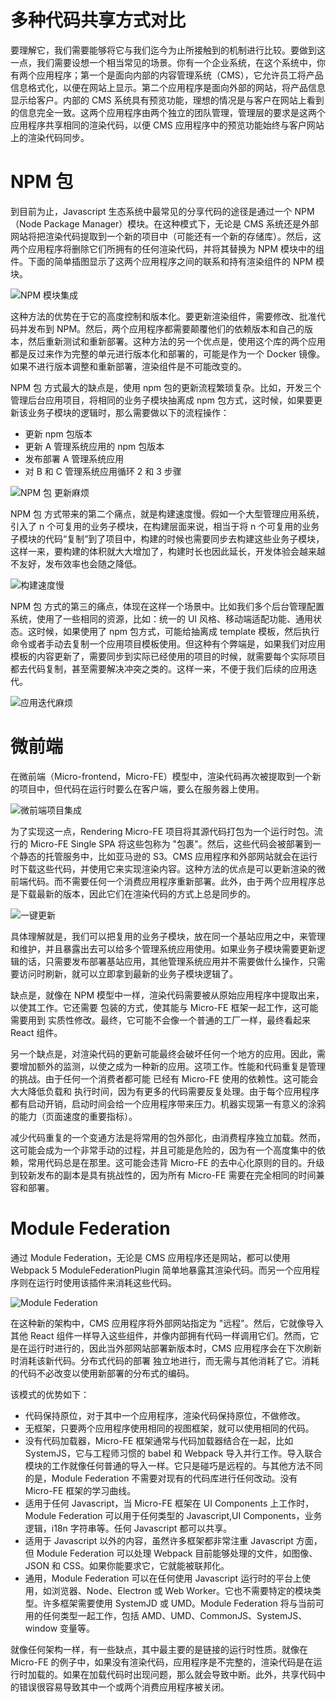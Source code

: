 # 多种代码共享方式对比

要理解它，我们需要能够将它与我们迄今为止所接触到的机制进行比较。要做到这一点，我们需要设想一个相当常见的场景。你有一个企业系统，在这个系统中，你有两个应用程序；第一个是面向内部的内容管理系统（CMS），它允许员工将产品信息格式化，以便在网站上显示。第二个应用程序是面向外部的网站，将产品信息显示给客户。内部的 CMS 系统具有预览功能，理想的情况是与客户在网站上看到的信息完全一致。这两个应用程序由两个独立的团队管理，管理层的要求是这两个应用程序共享相同的渲染代码，以便 CMS 应用程序中的预览功能始终与客户网站上的渲染代码同步。

# NPM 包

到目前为止，Javascript 生态系统中最常见的分享代码的途径是通过一个 NPM（Node Package Manager）模块。在这种模式下，无论是 CMS 系统还是外部网站将把渲染代码提取到一个新的项目中（可能还有一个新的存储库）。然后，这两个应用程序将删除它们所拥有的任何渲染代码，并将其替换为 NPM 模块中的组件。下面的简单插图显示了这两个应用程序之间的联系和持有渲染组件的 NPM 模块。

![NPM 模块集成](https://s3.ax1x.com/2020/11/27/DsCdi9.png)

这种方法的优势在于它的高度控制和版本化。要更新渲染组件，需要修改、批准代码并发布到 NPM。然后，两个应用程序都需要颠覆他们的依赖版本和自己的版本，然后重新测试和重新部署。这种方法的另一个优点是，使用这个库的两个应用都是反过来作为完整的单元进行版本化和部署的，可能是作为一个 Docker 镜像。如果不进行版本调整和重新部署，渲染组件是不可能改变的。

NPM 包 方式最大的缺点是，使用 npm 包的更新流程繁琐复杂。比如，开发三个管理后台应用项目，将相同的业务子模块抽离成 npm 包方式，这时候，如果要更新该业务子模块的逻辑时，那么需要做以下的流程操作：

- 更新 npm 包版本
- 更新 A 管理系统应用的 npm 包版本
- 发布部署 A 管理系统应用
- 对 B 和 C 管理系统应用循环 2 和 3 步骤

![NPM 包 更新麻烦](https://pic.imgdb.cn/item/607ed9758322e6675cebf972.jpg)

NPM 包 方式带来的第二个痛点，就是构建速度慢。假如一个大型管理应用系统，引入了 n 个可复用的业务子模块，在构建层面来说，相当于将 n 个可复用的业务子模块的代码“复制”到了项目中，构建的时候也需要同步去构建这些业务子模块，这样一来，要构建的体积就大大增加了，构建时长也因此延长，开发体验会越来越不友好，发布效率也会随之降低。

![构建速度慢](https://pic.imgdb.cn/item/607eda268322e6675cee2843.jpg)

NPM 包 方式的第三的痛点，体现在这样一个场景中。比如我们多个后台管理配置系统，使用了一些相同的资源，比如：统一的 UI 风格、移动端适配功能、通用状态。这时候，如果使用了 npm 包方式，可能给抽离成 template 模板，然后执行命令或者手动去复制一个应用项目模板使用。但这种有个弊端是，如果我们对应用模板的内容更新了，需要同步到实际已经使用的项目的时候，就需要每个实际项目都去代码复制，甚至需要解决冲突之类的。这样一来，不便于我们后续的应用迭代。

![应用迭代麻烦](https://pic.imgdb.cn/item/607eda8c8322e6675cef1938.jpg)

# 微前端

在微前端（Micro-frontend，Micro-FE）模型中，渲染代码再次被提取到一个新的项目中，但代码在运行时要么在客户端，要么在服务器上使用。

![微前端项目集成](https://s3.ax1x.com/2020/11/27/DsP5tJ.png)

为了实现这一点，Rendering Micro-FE 项目将其源代码打包为一个运行时包。流行的 Micro-FE Single SPA 将这些包称为 "包裹"。然后，这些代码会被部署到一个静态的托管服务中，比如亚马逊的 S3。CMS 应用程序和外部网站就会在运行时下载这些代码，并使用它来实现渲染内容。这种方法的优点是可以更新渲染的微前端代码。而不需要任何一个消费应用程序重新部署。此外，由于两个应用程序总是下载最新的版本，因此它们在渲染代码的方式上总是同步的。

![一键更新](https://pic.imgdb.cn/item/607ed9b38322e6675ceca68b.jpg)

具体理解就是，我们可以把复用的业务子模块，放在同一个基站应用之中，来管理和维护，并且暴露出去可以给多个管理系统应用使用。如果业务子模块需要更新逻辑的话，只需要发布部署基站应用，其他管理系统应用并不需要做什么操作，只需要访问时刷新，就可以立即拿到最新的业务子模块逻辑了。

缺点是，就像在 NPM 模型中一样，渲染代码需要被从原始应用程序中提取出来，以使其工作。它还需要 包装的方式，使其能与 Micro-FE 框架一起工作，这可能需要用到 实质性修改。最终，它可能不会像一个普通的工厂一样，最终看起来 React 组件。

另一个缺点是，对渲染代码的更新可能最终会破坏任何一个地方的应用。因此，需要增加额外的监测，以使之成为一种新的应用。这项工作。性能和代码重复是管理的挑战。由于任何一个消费者都可能 已经有 Micro-FE 使用的依赖性。这可能会大大降低负载和 执行时间，因为有更多的代码需要反复处理。由于每个应用程序都有启动开销，启动时间会给一个应用程序带来压力。机器实现第一有意义的涂鸦的能力（页面速度的重要指标）。

减少代码重复的一个变通方法是将常用的包外部化，由消费程序独立加载。然而，这可能会成为一个非常手动的过程，并且可能是危险的，因为有一个高度集中的依赖，常用代码总是在那里。这可能会违背 Micro-FE 的去中心化原则的目的。升级到较新发布的副本是具有挑战性的，因为所有 Micro-FE 需要在完全相同的时间兼容和部署。

# Module Federation

通过 Module Federation，无论是 CMS 应用程序还是网站，都可以使用 Webpack 5 ModuleFederationPlugin 简单地暴露其渲染代码。而另一个应用程序则在运行时使用该插件来消耗这些代码。

![Module Federation](https://s3.ax1x.com/2020/11/27/DsiY4J.png)

在这种新的架构中，CMS 应用程序将外部网站指定为 "远程"。然后，它就像导入其他 React 组件一样导入这些组件，并像内部拥有代码一样调用它们。然而，它是在运行时进行的，因此当外部网站部署新版本时，CMS 应用程序会在下次刷新时消耗该新代码。分布式代码的部署 独立地进行，而无需与其他消耗了它。消耗的代码不必改变以使用新部署的分布式的编码。

该模式的优势如下：

- 代码保持原位，对于其中一个应用程序，渲染代码保持原位，不做修改。
- 无框架，只要两个应用程序使用相同的视图框架，就可以使用相同的代码。
- 没有代码加载器，Micro-FE 框架通常与代码加载器结合在一起，比如 SystemJS，它与工程师习惯的 babel 和 Webpack 导入并行工作。导入联合模块的工作就像任何普通的导入一样。它只是碰巧是远程的。与其他方法不同的是，Module Federation 不需要对现有的代码库进行任何改动。没有 Micro-FE 框架的学习曲线。
- 适用于任何 Javascript，当 Micro-FE 框架在 UI Components 上工作时，Module Federation 可以用于任何类型的 Javascript,UI Components，业务逻辑，i18n 字符串等。任何 Javascript 都可以共享。
- 适用于 Javascript 以外的内容，虽然许多框架都非常注重 Javascript 方面，但 Module Federation 可以处理 Webpack 目前能够处理的文件，如图像、JSON 和 CSS。如果你能要求它，它就能被联邦化。
- 通用，Module Federation 可以在任何使用 Javascript 运行时的平台上使用，如浏览器、Node、Electron 或 Web Worker。它也不需要特定的模块类型。许多框架需要使用 SystemJD 或 UMD。Module Federation 将与当前可用的任何类型一起工作，包括 AMD、UMD、CommonJS、SystemJS、window 变量等。

就像任何架构一样，有一些缺点，其中最主要的是链接的运行时性质。就像在 Micro-FE 的例子中，如果没有渲染代码，应用程序是不完整的，渲染代码是在运行时加载的。如果在加载代码时出现问题，那么就会导致中断。此外，共享代码中的错误很容易导致其中一个或两个消费应用程序被关闭。
